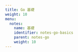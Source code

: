 ```yaml
---
title: Go 基礎
weight: 10
menu:
  notes:
    name: 基礎
    identifier: notes-go-basics
    parent: notes-go
    weight: 10
---
```

